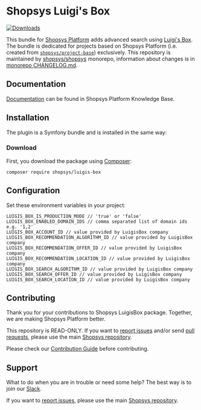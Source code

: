 # Shopsys Luigi's Box

[![Downloads](https://img.shields.io/packagist/dt/shopsys/luigis-box.svg)](https://packagist.org/packages/shopsys/luigis-box)

This bundle for [Shopsys Platform](https://www.shopsys.com) adds advanced search using [Luigi's Box](https://luigisbox.com).
The bundle is dedicated for projects based on Shopsys Platform (i.e. created from [`shopsys/project-base`](https://github.com/shopsys/project-base)) exclusively.
This repository is maintained by [shopsys/shopsys] monorepo, information about changes is in [monorepo CHANGELOG.md](https://github.com/shopsys/shopsys/blob/master/CHANGELOG.md).

## Documentation

[Documentation](https://docs.shopsys.com/en/latest/) can be found in Shopsys Platform Knowledge Base.

## Installation

The plugin is a Symfony bundle and is installed in the same way:

### Download

First, you download the package using [Composer](https://getcomposer.org/):

```
composer require shopsys/luigis-box
```

## Configuration

Set these environment variables in your project:

```
LUIGIS_BOX_IS_PRODUCTION_MODE // 'true' or 'false'
LUIGIS_BOX_ENABLED_DOMAIN_IDS // comma separated list of domain ids e.g. '1,2'
LUIGIS_BOX_ACCOUNT_ID // value provided by LuigisBox company
LUIGIS_BOX_RECOMMENDATION_ALGORITHM_ID // value provided by LuigisBox company
LUIGIS_BOX_RECOMMENDATION_OFFER_ID // value provided by LuigisBox company
LUIGIS_BOX_RECOMMENDATION_LOCATION_ID // value provided by LuigisBox company
LUIGIS_BOX_SEARCH_ALGORITHM_ID // value provided by LuigisBox company
LUIGIS_BOX_SEARCH_OFFER_ID // value provided by LuigisBox company
LUIGIS_BOX_SEARCH_LOCATION_ID // value provided by LuigisBox company
```

## Contributing

Thank you for your contributions to Shopsys LuigisBox package.
Together, we are making Shopsys Platform better.

This repository is READ-ONLY.
If you want to [report issues](https://github.com/shopsys/shopsys/issues/new) and/or send [pull requests](https://github.com/shopsys/shopsys/compare),
please use the main [Shopsys repository](https://github.com/shopsys/shopsys).

Please check our [Contribution Guide](https://github.com/shopsys/shopsys/blob/master/CONTRIBUTING.md) before contributing.

## Support

What to do when you are in trouble or need some help?
The best way is to join our [Slack](https://join.slack.com/t/shopsysframework/shared_invite/zt-11wx9au4g-e5pXei73UJydHRQ7nVApAQ).

If you want to [report issues](https://github.com/shopsys/shopsys/issues/new), please use the main [Shopsys repository](https://github.com/shopsys/shopsys).

[shopsys/shopsys]: (https://github.com/shopsys/shopsys)
